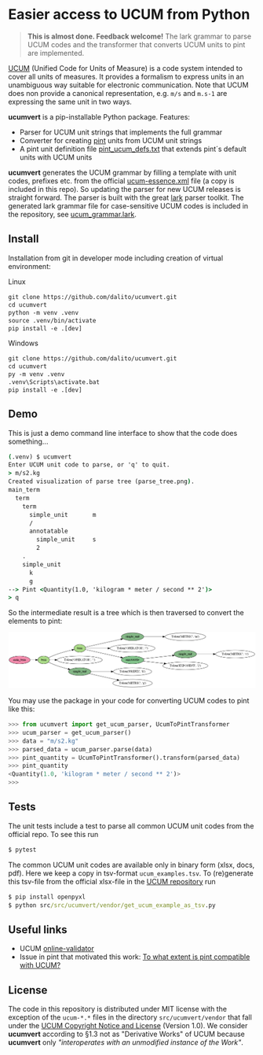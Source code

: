# Easier access to UCUM from Python

> **This is almost done. Feedback welcome!**
The lark grammar to parse UCUM codes and the transformer that converts UCUM units to pint are implemented.

[UCUM](https://ucum.org/) (Unified Code for Units of Measure) is a code system intended to cover all units of measures.
It provides a formalism to express units in an unambiguous way suitable for electronic communication.
Note that UCUM does non provide a canonical representation, e.g. `m/s` and `m.s-1` are expressing the same unit in two ways.

**ucumvert** is a pip-installable Python package. Features:

- Parser for UCUM unit strings that implements the full grammar
- Converter for creating [pint](https://pypi.org/project/pint/) units from UCUM unit strings
- A pint unit definition file [pint_ucum_defs.txt](https://github.com/dalito/ucumvert/blob/main/src/ucumvert/pint_ucum_defs.txt) that extends pint´s default units with UCUM units

**ucumvert** generates the UCUM grammar by filling a template with unit codes, prefixes etc. from the official [ucum-essence.xml](https://github.com/ucum-org/ucum/blob/main/ucum-essence.xml) file (a copy is included in this repo).
So updating the parser for new UCUM releases is straight forward.
The parser is built with the great [lark](https://pypi.org/project/lark/) parser toolkit.
The generated lark grammar file for case-sensitive UCUM codes is included in the repository, see [ucum_grammar.lark](https://github.com/dalito/ucumvert/blob/main/src/ucumvert/ucum_grammar.lark).

## Install

Installation from git in developer mode including creation of virtual environment:

Linux
```
git clone https://github.com/dalito/ucumvert.git
cd ucumvert
python -m venv .venv
source .venv/bin/activate
pip install -e .[dev]
```

Windows
```
git clone https://github.com/dalito/ucumvert.git
cd ucumvert
py -m venv .venv
.venv\Scripts\activate.bat
pip install -e .[dev]
```

## Demo

This is just a demo command line interface to show that the code does something...

```cmd
(.venv) $ ucumvert
Enter UCUM unit code to parse, or 'q' to quit.
> m/s2.kg
Created visualization of parse tree (parse_tree.png).
main_term
  term
    term
      simple_unit       m
      /
      annotatable
        simple_unit     s
        2
    .
    simple_unit
      k
      g
--> Pint <Quantity(1.0, 'kilogram * meter / second ** 2')>
> q
```

So the intermediate result is a tree which is then traversed to convert the elements to pint:

![parse tree](parse_tree.png)

You may use the package in your code for converting UCUM codes to pint like this:

```python
>>> from ucumvert import get_ucum_parser, UcumToPintTransformer
>>> ucum_parser = get_ucum_parser()
>>> data = "m/s2.kg"
>>> parsed_data = ucum_parser.parse(data)
>>> pint_quantity = UcumToPintTransformer().transform(parsed_data)
>>> pint_quantity
<Quantity(1.0, 'kilogram * meter / second ** 2')>
>>>
```

## Tests

The unit tests include a test to parse all common UCUM unit codes from the official repo. To see this run

```cmd
$ pytest
```

The common UCUM unit codes are available only in binary form (xlsx, docs, pdf).
Here we keep a copy in tsv-format `ucum_examples.tsv`.
To (re)generate this tsv-file from the official xlsx-file in the [UCUM repository](https://github.com/ucum-org/ucum/tree/main/common-units) run

```cmd
$ pip install openpyxl
$ python src/src/ucumvert/vendor/get_ucum_example_as_tsv.py
```

## Useful links

- UCUM [online-validator](https://ucum.nlm.nih.gov/ucum-lhc/demo.html)
- Issue in pint that motivated this work: [To what extent is pint compatible with UCUM?](https://github.com/hgrecco/pint/issues/1769)

## License

The code in this repository is distributed under MIT license with the exception of the `ucum-*.*` files in the directory `src/ucumvert/vendor`
that fall under the [UCUM Copyright Notice and License](https://github.com/ucum-org/ucum/blob/main/LICENSE.md) (Version 1.0).
We consider **ucumvert** according to §1.3 not as "Derivative Works" of UCUM because **ucumvert** only *"interoperates with an unmodified instance of the Work"*.
